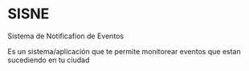 # SISNE

Sistema de Notificafion de Eventos

Es un sistema/aplicación que te permite monitorear eventos que estan sucediendo en tu ciudad
